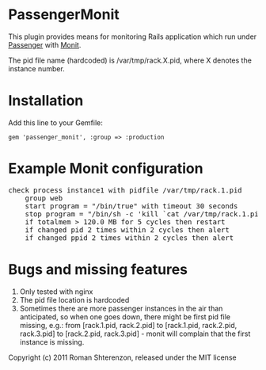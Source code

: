 PassengerMonit
==============

This plugin provides means for monitoring Rails application which run under [Passenger][1]
with [Monit][2].

The pid file name (hardcoded) is /var/tmp/rack.X.pid, where X denotes
the instance number.

[1]: http://www.modrails.com/ "Phusion Passenger"
[2]: http://mmonit.com/monit/ "Monit"

Installation
============

Add this line to your Gemfile:

    gem 'passenger_monit', :group => :production

Example Monit configuration
===========================

<pre>
check process instance1 with pidfile /var/tmp/rack.1.pid
    group web
    start program = "/bin/true" with timeout 30 seconds
    stop program = "/bin/sh -c 'kill `cat /var/tmp/rack.1.pid`'"
    if totalmem > 120.0 MB for 5 cycles then restart
    if changed pid 2 times within 2 cycles then alert
    if changed ppid 2 times within 2 cycles then alert
</pre>

Bugs and missing features
=========================

1. Only tested with nginx
2. The pid file location is hardcoded
3. Sometimes there are more passenger instances in the air than anticipated,
so when one goes down, there might be first pid file missing, e.g.:
from [rack.1.pid, rack.2.pid] to [rack.1.pid, rack.2.pid, rack.3.pid] to
[rack.2.pid, rack.3.pid] - monit will complain that the first instance is missing.

Copyright (c) 2011 Roman Shterenzon, released under the MIT license
